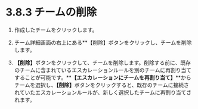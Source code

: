 # 3.8.3 チームの削除

1. 作成したチームをクリックします。



2. チーム詳細画面の右上にある\*\*【削除】ボタンをクリックし、チームを削除します。



3. **【削除】**&#x30DC;タンをクリックして、チームを削除します。削除する前に、既存のチームに含まれているエスカレーションルールを別のチームに再割り当てすることが可能です。\*\***【エスカレーションにチームを再割り当て】**\*\*からチームを選択し、**【削除】**&#x30DC;タンをクリックすると、既存のチームに接続されていたエスカレーションルールが、新しく選択したチームに再割り当てされます。







